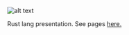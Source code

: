 ![alt text](https://www.rust-lang.org/logos/rust-logo-128x128-blk.png "The Rust programming language")

Rust lang presentation. See pages [here.](https://github.com/Biacode/presentations/tree/master/rustlang/pages)